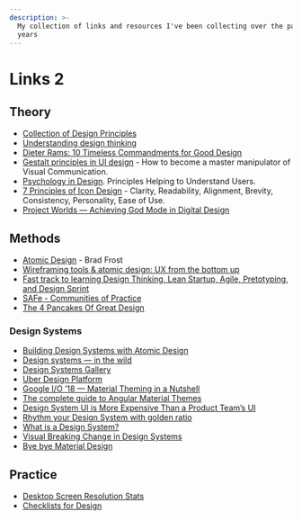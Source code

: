 ```yaml
---
description: >-
  My collection of links and resources I've been collecting over the past few
  years
---
```


# Links 2

## Theory

* [Collection of Design Principles](https://principles.design)
* [Understanding design thinking](https://uxplanet.org/understanding-design-thinking-32a86b9eab27)
* [Dieter Rams: 10 Timeless Commandments for Good Design](https://www.interaction-design.org/literature/article/dieter-rams-10-timeless-commandments-for-good-design)
* [Gestalt principles in UI design](https://medium.muz.li/gestalt-principles-in-ui-design-6b75a41e9965) - How to become a master manipulator of Visual Communication.
* [Psychology in Design](https://uxplanet.org/psychology-in-design-principles-helping-to-understand-users-10bcf122f4b0). Principles Helping to Understand Users.
* [7 Principles of Icon Design](https://uxdesign.cc/7-principles-of-icon-design-e7187539e4a2) - Clarity, Readability, Alignment, Brevity, Consistency, Personality, Ease of Use.
* [Project Worlds — Achieving God Mode in Digital Design](https://uxdesign.cc/project-worlds-achieving-god-mode-in-digital-design-b7242dbe5770)



## Methods

* [Atomic Design](https://atomicdesign.bradfrost.com/table-of-contents/) - Brad Frost
* [Wireframing tools & atomic design: UX from the bottom up](https://www.justinmind.com/blog/wireframing-tool-and-atomic-design-user-experience-from-the-bottom-up/)
* [Fast track to learning Design Thinking, Lean Startup, Agile, Pretotyping, and Design Sprint](https://uxplanet.org/fast-track-%EF%B8%8F-to-learning-design-thinking-lean-startup-agile-pretotyping-and-design-sprint-f4badcd915fb)
* [SAFe - Communities of Practice](https://www.scaledagileframework.com/communities-of-practice/)
* [The 4 Pancakes Of Great Design](https://medium.com/human-centered-thinking-switzerland/the-4-pancakes-of-great-design-490af03c0ed4)

### Design Systems

* [Building Design Systems with Atomic Design](https://medium.muz.li/building-design-systems-with-atomic-design-93a13286f676)
* [Design systems — in the wild](https://uxdesign.cc/design-systems-in-the-wild-cbc863f41c2)
* [Design Systems Gallery](https://designsystemsrepo.com/design-systems)
* [Uber Design Platform](https://medium.com/uber-design/uber-design-platform-1ebff86c89e7)
* [Google I/O ’18 — Material Theming in a Nutshell](https://blog.prototypr.io/google-i-o-18-material-theming-180032431b9e)
* [The complete guide to Angular Material Themes](https://medium.com/@tomastrajan/the-complete-guide-to-angular-material-themes-4d165a9d24d1)
* [Design System UI is More Expensive Than a Product Team’s UI](https://medium.com/eightshapes-llc/design-system-ui-is-more-expensive-than-a-product-teams-ui-f3c3e48c555)
* [Rhythm your Design System with golden ratio](https://uxdesign.cc/design-system-based-on-the-golden-ratio-ui-%C9%B8-e45eb98655cb)
* [What is a Design System?](https://rangle.io/blog/what-is-a-design-system/)
* [Visual Breaking Change in Design Systems](https://medium.com/eightshapes-llc/visual-breaking-change-in-design-systems-1e9109fac9c4)
* [Bye bye Material Design](https://medium.com/techtrument/bye-bye-material-design-acaebcc7c6b4)



## Practice

* [Desktop Screen Resolution Stats](https://gs.statcounter.com/screen-resolution-stats/desktop/worldwide)
* [Checklists for Design](https://www.checklist.design/)

